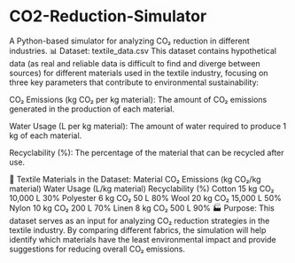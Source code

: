 # CO2-Reduction-Simulator
A Python-based simulator for analyzing CO₂ reduction in different industries.
📊 Dataset: textile_data.csv
This dataset contains hypothetical data (as real and reliable data is difficult to find and diverge between sources) for different materials used in the textile industry, focusing on three key parameters that contribute to environmental sustainability:

CO₂ Emissions (kg CO₂ per kg material):
The amount of CO₂ emissions generated in the production of each material.

Water Usage (L per kg material):
The amount of water required to produce 1 kg of each material.

Recyclability (%):
The percentage of the material that can be recycled after use.

🧵 Textile Materials in the Dataset:
Material	CO₂ Emissions (kg CO₂/kg material)	Water Usage (L/kg material)	Recyclability (%)
Cotton	15 kg CO₂	10,000 L	30%
Polyester	6 kg CO₂	50 L	80%
Wool	20 kg CO₂	15,000 L	50%
Nylon	10 kg CO₂	200 L	70%
Linen	8 kg CO₂	500 L	90%
🏭 Purpose:
This dataset serves as an input for analyzing CO₂ reduction strategies in the textile industry. By comparing different fabrics, the simulation will help identify which materials have the least environmental impact and provide suggestions for reducing overall CO₂ emissions.
